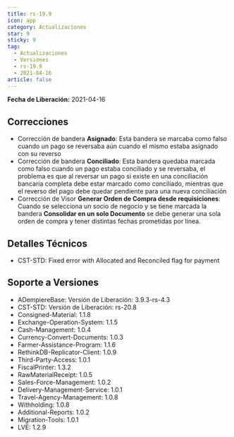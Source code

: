 ```yaml
---
title: rs-19.9
icon: app
category: Actualizaciones
star: 9
sticky: 9
tag:
  - Actualizaciones
  - Versiones
  - rs-19.9
  - 2021-04-16
article: false
---
```


**Fecha de Liberación:** 2021-04-16

## Correcciones

- Corrección de bandera **Asignado**: Esta bandera se marcaba como falso cuando un pago se reversaba aún cuando el mismo estaba asignado con su reverso
- Corrección de bandera **Conciliado**: Esta bandera quedaba marcada como falso cuando un pago estaba conciliado y se reversaba, el problema es que al reversar un pago si existe en una conciliación bancaria completa debe estar marcado como conciliado, mientras que el reverso del pago debe quedar pendiente para una nueva conciliación
- Corrección de Visor **Generar Orden de Compra desde requisiciones**: Cuando se selecciona un socio de negocio y se tiene marcada la bandera **Consolidar en un solo Documento** se debe generar una sola orden de compra y tener distintas fechas prometidas por línea.

## Detalles Técnicos

- CST-STD: Fixed error with Allocated and Reconciled flag for payment

## Soporte a Versiones

- ADempiereBase: Versión de Liberación: 3.9.3-rs-4.3
- CST-STD: Versión de Liberación: rs-20.8
- Consigned-Material: 1.1.8
- Exchange-Operation-System: 1.1.5
- Cash-Management: 1.0.4
- Currency-Convert-Documents: 1.0.3
- Farmer-Assistance-Program: 1.1.6
- RethinkDB-Replicator-Client: 1.0.9
- Third-Party-Access: 1.0.1
- FiscalPrinter: 1.3.2
- RawMaterialReceipt: 1.0.5
- Sales-Force-Management: 1.0.2
- Delivery-Management-Service: 1.0.1
- Travel-Agency-Management: 1.0.8
- Withholding: 1.0.8
- Additional-Reports: 1.0.2
- Migration-Tools: 1.0.1
- LVE: 1.2.9
